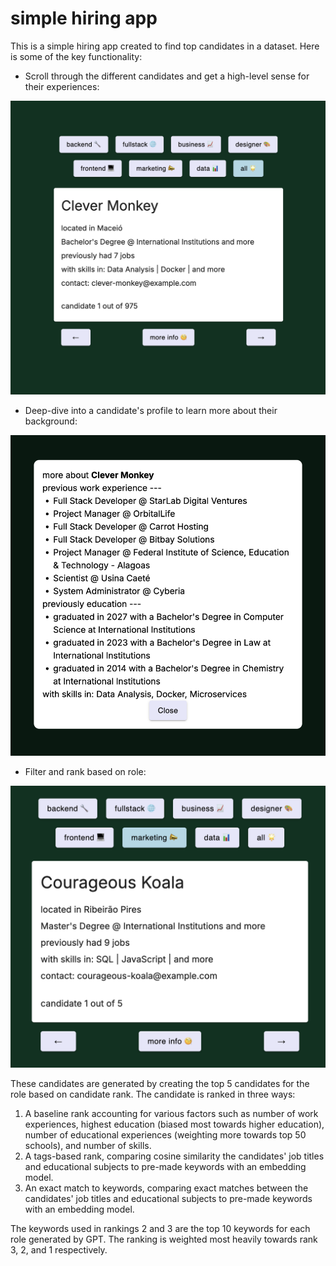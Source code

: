 # simple hiring app

This is a simple hiring app created to find top candidates in a dataset. Here is some of the key functionality:

- Scroll through the different candidates and get a high-level sense for their experiences:

![main screen](main_screen.png)

- Deep-dive into a candidate's profile to learn more about their background:

![popup resume](popup_resume.png)

- Filter and rank based on role:

![filter and rank](filtered_candidates.png)

These candidates are generated by creating the top 5 candidates for the role based on candidate rank. The candidate is ranked in three ways:

1. A baseline rank accounting for various factors such as number of work experiences, highest education (biased most towards higher education), number of educational experiences (weighting more towards top 50 schools), and number of skills.
2. A tags-based rank, comparing cosine similarity the candidates' job titles and educational subjects to pre-made keywords with an embedding model.
3. An exact match to keywords, comparing exact matches between the candidates' job titles and educational subjects to pre-made keywords with an embedding model.

The keywords used in rankings 2 and 3 are the top 10 keywords for each role generated by GPT. The ranking is weighted most heavily towards rank 3, 2, and 1 respectively.



